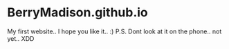 # BerryMadison.github.io

My first website.. I hope you like it.. :)
P.S. Dont look at it on the phone.. not yet.. XDD
